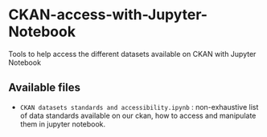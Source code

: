 # CKAN-access-with-Jupyter-Notebook
Tools to help access the different datasets available on CKAN with Jupyter Notebook

## Available files



* `CKAN datasets standards and accessibility.ipynb` : non-exhaustive list of data standards available on our ckan, how to access and manipulate them in jupyter notebook. 
